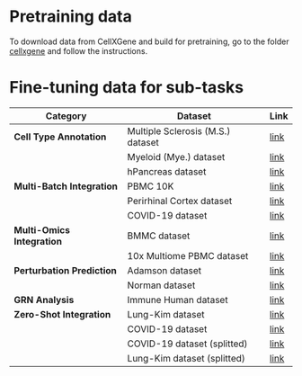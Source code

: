 
# Pretraining data

To download data from CellXGene and build for pretraining, go to the folder [cellxgene](cellxgene) and follow the instructions.

# Fine-tuning data for sub-tasks

| **Category**                      | **Dataset**                        | **Link**                                                                                  |
|------------------------------------|-------------------------------------|------------------------------------------------------------------------------------------|
| **Cell Type Annotation**          | Multiple Sclerosis (M.S.) dataset  | [link](https://drive.google.com/drive/folders/1Qd42YNabzyr2pWt9xoY4cVMTAxsNBt4v?usp=sharing) |
|                                    | Myeloid (Mye.) dataset             | [link](https://drive.google.com/drive/folders/1VbpApQufZq8efFGakW3y8QDDpY9MBoDS?usp=drive_link) |
|                                    | hPancreas dataset                  | [link](https://drive.google.com/drive/folders/1s9XjcSiPC-FYV3VeHrEa7SeZetrthQVV?usp=drive_link) |
| **Multi-Batch Integration**       | PBMC 10K                           | [link](https://docs.scvi-tools.org/en/stable/api/reference/scvi.data.pbmc_dataset.html)  |
|                                    | Perirhinal Cortex dataset          | [link](https://drive.google.com/file/d/1rDAxDtvWx1GpJaNhlKBi71f8-psUNppE/view?usp=drive_link) |
|                                    | COVID-19 dataset                   | [link](https://drive.google.com/file/d/1eD9LbxNJ35YUde3VtdVcjkwm-f4iyJ6x/view?usp=drive_link) |
| **Multi-Omics Integration**       | BMMC dataset                       | [link](https://drive.google.com/drive/folders/1VRsVugg6vgCq8GG0gGajYsyXfrEtP0jK?usp=sharing) |
|                                    | 10x Multiome PBMC dataset          | [link](https://drive.google.com/drive/folders/163J4Qi7R-awuLiHnWCh-eJD7RPMnb_yK?usp=sharing) |
| **Perturbation Prediction**       | Adamson dataset                    | [link](https://dataverse.harvard.edu/api/access/datafile/6154417)                        |
|                                    | Norman dataset                     | [link](https://dataverse.harvard.edu/api/access/datafile/6154020)                        |
| **GRN Analysis**                  | Immune Human dataset               | [link](https://figshare.com/ndownloader/files/25717328)                                  |
| **Zero-Shot Integration**         | Lung-Kim dataset                   | [link](https://drive.google.com/file/d/1z_0vWYMhRuRiD1EyhuFtY9ReIR0msWaL/view?usp=sharing) |
|                                    | COVID-19 dataset                   | [link](https://drive.google.com/file/d/1eD9LbxNJ35YUde3VtdVcjkwm-f4iyJ6x/view?usp=drive_link) |
|                                    | COVID-19 dataset (splitted)        | [link](https://drive.google.com/drive/folders/1jSPoPunGQOmd71vDsK0FS7UvmDhGdhQS?usp=sharing) |
|                                    | Lung-Kim dataset (splitted)        | [link](https://drive.google.com/drive/folders/1gbfO7VqxCOkfzgHAih6hO88zFv6pd8wO?usp=sharing) |

